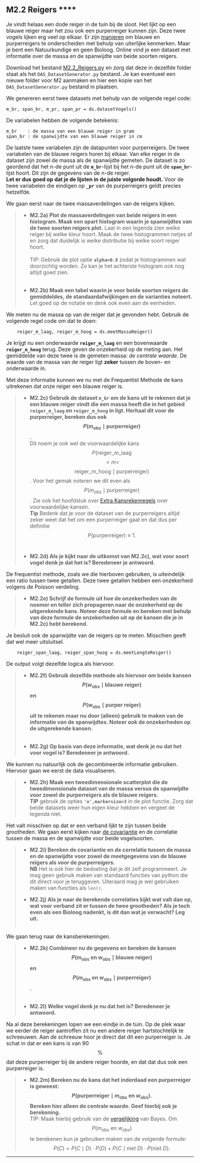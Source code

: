 ## M2.2 Reigers \*\*\*\*
<!--REF\label{/opdrachten-module-2/reigers}-->

Je vindt helaas een dode reiger in de tuin bij de sloot. Het lijkt op een blauwe reiger maar het zou ook een purperreiger kunnen zijn. Deze twee vogels lijken erg veel op elkaar.
Er zijn [manieren](https://www.vogelbescherming.nl/beleefdelente/blog/lezen/reigers-in-soorten-en-maten) om blauwe en purperreigers te onderscheiden met behulp van uiterlijke kenmerken. Maar je bent een Natuurkundige en geen Bioloog. Online vind je een dataset met informatie over de massa en de spanwijdte van beide soorten reigers.


Download het bestand [M2.2_Reigers.py](https://das.proglab.nl/course/22%20Opdrachten%20Module%202/22%20Reigers/M2.2_Reigers.py) en zorg dat deze in dezelfde folder staat als het `DAS_DatasetGenerator.py` bestand. Je kan eventueel een nieuwe folder voor M2 aanmaken en hier een kopie van het `DAS_DatasetGenerator.py` bestand in plaatsen.


We genereren eerst twee datasets met behulp van de volgende regel code: 

	m_br, span_br, m_pr, span_pr = ds.datasetVogels()
	
De variabelen hebben de volgende betekenis: 

	m_br    : de massa van een blauwe reiger in gram
	span_br : de spanwijdte van een blauwe reiger in cm

De laatste twee variabelen zijn de datapunten voor purperreigers. 
De twee variabelen van de blauwe reigers horen bij elkaar. Van elke reiger in de dataset zijn zowel de massa als de spanwijdte gemeten. De dataset is zo geordend dat het n-de punt uit de **`m_br`**-lijst bij het n-de punt uit de **`span_br`**-lijst hoort. Dit zijn de gegevens van de n-de reiger. <br>
**Let er dus goed op dat je de lijsten in de juiste volgorde houdt.**
Voor de twee variabelen die eindigen op **`_pr`** van de purperreigers geldt precies hetzelfde.


We gaan eerst naar de twee massaverdelingen van de reigers kijken. 

> - **M2.2a) Plot de massaverdelingen van beide reigers in een histogram. Maak een apart histogram waarin je spanwijdtes van de twee soorten reigers plot.** Laat in een legenda zien welke reiger bij welke kleur hoort. Maak de twee histogrammen netjes af en zorg dat duidelijk is welke distributie bij welke soort reiger hoort.<br><br>
> TIP: Gebruik de plot optie **`alpha=0.8`** zodat je histogrammen wat doorzichtig worden. Zo kan je het achterste histogram ook nog altijd goed zien.<br><br>
>  
> - **M2.2b) Maak een tabel waarin je voor beide soorten reigers de gemiddeldes, de standaardafwijkingen en de varianties noteert.** Let goed op de notatie en denk ook even aan de eenheden.


We meten nu de massa op van de reiger dat je gevonden hebt. Gebruik de volgende regel code om dat te doen: 

		reiger_m_laag, reiger_m_hoog = ds.meetMassaReiger()
		
Je krijgt nu een onderwaarde **`reiger_m_laag`** en een bovenwaarde **`reiger_m_hoog`** terug. Deze geven de onzekerheid op de meting aan. Het gemiddelde van deze twee is de gemeten massa: *de centrale waarde*. De waarde van de massa van de reiger ligt **zeker** tussen de boven- en onderwaarde in. 

Met deze informatie kunnen we nu met de Frequentist Methode de kans uitrekenen dat onze reiger een blauwe reiger is. 

> - **M2.2c) Gebruik de dataset `m_br` om de kans uit te rekenen dat je een blauwe reiger vindt die een massa heeft die in het gebied `reiger_m_laag` en `reiger_m_hoog` in ligt. Herhaal dit voor de purperreiger, bereken dus ook $$P(m_{\text{obs}} \mid \text{purperreiger})$$.** <br>
> Dit noem je ook wel de voorwaardelijke kans 
> $$P(\text{reiger_m_laag}$$  $$< m <$$ $$\text{reiger_m_hoog} \mid \text{purperreiger})$$. 
> Voor het gemak noteren we dit even als $$P(m_{\text{obs}} \mid \text{purperreiger} )$$. 
> Zie ook het hoofdstuk over [Extra Kansrekenregels](/module-2/extra-kansrekenregels) over voorwaardelijke kansen.<br>
> **Tip** Bedenk dat je voor de dataset van de purperreigers altijd zeker weet dat het om een purperreiger gaat en dat dus per definitie $$P(\text{purperreiger}) \equiv 1.$$<br>
>
> - **M2.2d) Als je kijkt naar de uitkomst van M2.2c), wat voor soort vogel denk je dat het is? Beredeneer je antwoord.**

De frequentist methode, zoals we die hierboven gebruiken, is uiteindelijk een ratio tussen twee getallen. Deze twee getallen hebben een onzekerheid volgens de Poisson verdeling. 

> - **M2.2e) Schrijf de formule uit hoe de onzekerheden van de noemer en teller zich propageren naar de onzekerheid op de uitgerekende kans. Noteer deze formule en bereken met behulp van deze formule de onzekerheden uit op de kansen die je in M2.2c) hebt berekend.**

Je besluit ook de spanwijdte van de reigers op te meten. Misschien geeft dat wel meer uitsluitsel.

		reiger_span_laag, reiger_span_hoog = ds.meetLengteReiger()
		
De output volgt dezelfde logica als hiervoor.

> - **M2.2f) Gebruik dezelfde methode als hiervoor om beide kansen 
> $$ P(w_{\text{obs}} \mid \text{blauwe reiger} )$$ en $$P(w_{\text{obs}} \mid \text{purper reiger} )$$ uit te rekenen maar nu door (alleen) gebruik te maken van de informatie van de spanwijdtes. Noteer ook de onzekerheden op de uitgerekende kansen.**<br><br>
> 
> - **M2.2g) Op basis van deze informatie, wat denk je nu dat het voor vogel is? Beredeneer je antwoord.**

We kunnen nu natuurlijk ook de gecombineerde informatie gebruiken. Hiervoor gaan we eerst de data visualiseren.

> - **M2.2h) Maak een tweedimensionale scatterplot die de tweedimensionale dataset van de massa versus de spanwijdte voor zowel de purperreigers als de blauwe reigers.**  
> **TIP** gebruik de opties **`'o',markersize=3`** in de plot functie. Zorg dat beide datasets weer hun eigen kleur hebben en vergeet de legenda niet. 

Het valt misschien op dat er een verband lijkt te zijn tussen beide grootheden. We gaan eerst kijken naar [de covariantie](/module-2/meerdimensionale-data) en de correlatie tussen de massa en de spanwijdte voor beide vogelsoorten. 

> - **M2.2i) Bereken de covariantie en de correlatie tussen de massa en de spanwijdte voor zowel de meetgegevens van de blauwe reigers als voor de purperreigers.**<br>
> **NB** Het is ook hier de bedoeling dat je dit zelf programmeert. Je mag geen gebruik maken van standaard functies van python die dit direct voor je teruggeven. Uiteraard mag je wel gebruiken maken van functies als `len()`.<br>
> 
>  
> - **M2.2j) Als je naar de berekende correlaties kijkt wat valt dan op, wat voor verband zit er tussen de twee grootheden? Als je toch even als een Bioloog nadenkt, is dit dan wat je verwacht? Leg uit.**<br><br>

We gaan terug naar de kansberekeningen. 

<!--FOR2023: Schrijf hier in de opgave expliciet dat ze de fouten ook moeten berekenen-->
> - **M2.2k) Combineer nu de gegevens en bereken de kansen $${P(m_{\text{obs}}\text{ en }w_{\text{obs}} \mid \text{blauwe reiger})}$$ en $${P(m_{\text{obs}}\text{ en }w_{\text{obs}} \mid \text{purperreiger})}$$.**<br><br>
> 
> - **M2.2l) Welke vogel denk je nu dat het is? Beredeneer je antwoord.**

Na al deze berekeningen lopen we een eindje in de tuin. Op de plek waar we eerder de reiger aantroffen zit nu een andere reiger hartstochtelijk te schreeuwen. Aan de schreeuw hoor je direct dat dit een purperreiger is. Je schat in dat er een kans is van 90$$\%$$ dat deze purperreiger bij de andere reiger hoorde, en dat dat dus ook een purperreiger is. 

> - **M2.2m) Bereken nu de kans dat het inderdaad een purperreiger is geweest: $$P(\text{purperreiger} \mid m_\text{obs} \text{ en } w_{\text{obs}}).$$ Bereken hier alleen de centrale waarde. Geef hierbij ook je berekening.**<br>
> TIP: Maak hierbij gebruik van de [vergelijking](/module-2/extra-kansrekenregels) van Bayes. Om $$P(m_\text{obs} \text{ en }w_{\text{obs}})$$ te berekenen kun je gebruiken maken van de volgende formule: 
> $$P(C) = P(C \mid D)\cdot P(D) + P(C \mid \text{niet }D)\cdot P(\text{niet }D).$$

-----